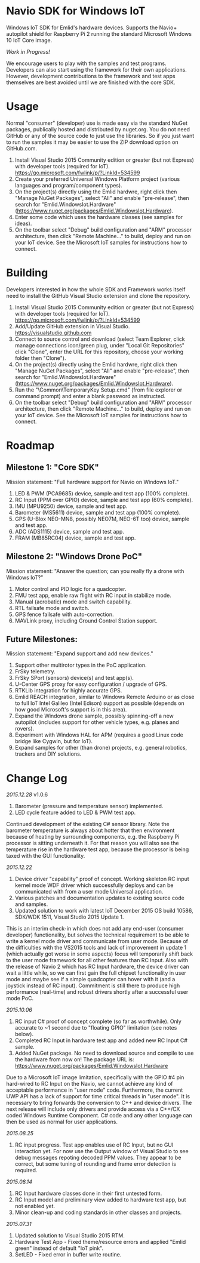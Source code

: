 # Navio SDK for Windows IoT

Windows IoT SDK for Emlid's hardware devices.
Supports the Navio+ autopilot shield for Raspberry Pi 2 running the standard Microsoft Windows 10 IoT Core image. 


*Work in Progress!*

We encourage users to play with the samples and test programs. Developers can also start using the framework for their own applications. However, development contributions to the framework and test apps themselves are best avoided until we are finished with the core SDK.


# Usage

Normal "consumer" (developer) use is made easy via the standard NuGet packages, publically hosted and distributed by nuget.org. You do not need GitHub or any of the source code to just use the libraries. So if you just want to run the samples it may be easier to use the ZIP download option on GitHub.com.

1. Install Visual Studio 2015 Community edition or greater (but not Express) with developer tools (required for IoT). https://go.microsoft.com/fwlink/p/?LinkId=534599
2. Create your preferred Universal Windows Platform project (various languages and program/component types).
3. On the project(s) directly using the Emlid hardwre, right click then "Manage NuGet Packages", select "All" and enable "pre-release", then search for "Emlid.WindowsIot.Hardware" (https://www.nuget.org/packages/Emlid.WindowsIot.Hardware).
4. Enter some code which uses the hardware classes (see samples for ideas).
5. On the toolbar select "Debug" build configuration and "ARM" processor architecture, then click "Remote Machine..." to build, deploy and run on your IoT device. See the Microsoft IoT samples for instructions how to connect.


# Building

Developers interested in how the whole SDK and Framework works itself need to install the GitHub Visual Studio extension and clone the repository.

1. Install Visual Studio 2015 Community edition or greater (but not Express) with developer tools (required for IoT). https://go.microsoft.com/fwlink/p/?LinkId=534599
2. Add/Update GitHub extension in Visual Studio. https://visualstudio.github.com
3. Connect to source control and download (select Team Explorer, click manage connections icon/green plug, under "Local Git Repositories" click "Clone", enter the URL for this repository, choose your working folder then "Clone").
4. On the project(s) directly using the Emlid hardwre, right click then "Manage NuGet Packages", select "All" and enable "pre-release", then search for "Emlid.WindowsIot.Hardware" (https://www.nuget.org/packages/Emlid.WindowsIot.Hardware).
5. Run the "\Common\TemporaryKey Setup.cmd" (from file explorer or command prompt) and enter a blank password as instructed.
6. On the toolbar select "Debug" build configuration and "ARM" processor architecture, then click "Remote Machine..." to build, deploy and run on your IoT device. See the Microsoft IoT samples for instructions how to connect.


# Roadmap

## Milestone 1: "Core SDK"

Mission statement: "Full hardware support for Navio on Windows IoT."

1. LED & PWM (PCA9685) device, sample and test app (100% complete).
2. RC Input (PPM over GPIO) device, sample and test app (60% complete).
3. IMU (MPU9250) device, sample and test app.
4. Barometer (MS5611) device, sample and test app (100% complete).
5. GPS (U-Blox NEO-MN8, possibly NEO7M, NEO-6T too) device, sample and test app.
6. ADC (ADS1115) device, sample and test app.
7. FRAM (MB85RC04) device, sample and test app.
 

## Milestone 2: "Windows Drone PoC"

Mission statement: "Answer the question; can you really fly a drone with Windows IoT?"

1. Motor control and PID logic for a quadcopter.
2. FMU test app, enable raw flight with RC input in stabilize mode.
3. Manual (acrobatic) mode and switch capability.
3. RTL failsafe mode and switch.
4. GPS fence failsafe with auto-correction.
5. MAVLink proxy, including Ground Control Station support.


## Future Milestones:

Mission statement: "Expand support and add new devices."

1. Support other multirotor types in the PoC application.
2. FrSky telemetry.
3. FrSky SPort (sensors) device(s) and test app(s).
4. U-Center GPS proxy for easy configuration / upgrade of GPS.
5. RTKLib integration for highly accurate GPS.
6. Emlid REACH integration, similar to Windows Remote Arduino or as close to full IoT Intel Galileo (Intel Edison) support as possible (depends on how good Microsoft's support is in this area).
7. Expand the Windows drone sample, possibly spinning-off a new autopilot (includes support for other vehicle types, e.g. planes and rovers).
8. Experiment with Windows HAL for APM (requires a good Linux code bridge like Cygwin, but for IoT).
9. Expand samples for other (than drone) projects, e.g. general robotics, trackers and DIY solutions.


# Change Log

*2015.12.28* v1.0.6

1. Barometer (pressure and temperature sensor) implemented.
2. LED cycle feature added to LED & PWM test app.

Continued development of the existing C# sensor library. Note the barometer temperature is always about hotter that then environment because of heating by surrounding components, e.g. the Raspberry Pi processor is sitting underneath it. For that reason you will also see the temperature rise in the hardware test app, because the processor is being taxed with the GUI functionality.


*2015.12.22*
 
1. Device driver "capability" proof of concept. Working skeleton RC input kernel mode WDF driver which successfully deploys and can be communicated with from a user mode Universal application.
2. Various patches and documentation updates to existing source code and samples.
3. Updated solution to work with latest IoT December 2015 OS build 10586, SDK/WDK 1511, Visual Studio 2015 Update 1.
 
This is an interim check-in which does not add any end-user (consumer developer) functionality, but solves the technical requirement to be able to write a kernel mode driver and communicate from user mode.
Because of the difficulties with the VS2015 tools and lack of improvement in update 1 (which actually got worse in some aspects) focus will temporarily shift back to the user mode framework for all other features than RC Input.
Also with the release of Navio 2 which has RC Input hardware, the device driver can wait a little while, so we can first gain the full chipset functionality in user mode and maybe see if a simple quadcopter can hover with it (and a joystick instead of RC input).
Commitment is still there to produce high performance (real-time) and robust drivers shortly after a successful user mode PoC.


*2015.10.06*

1. RC input C# proof of concept complete (so far as worthwhile). Only accurate to ~1 second due to "floating GPIO" limitation (see notes below). 
2. Completed RC Input in hardware test app and added new RC Input C# sample.
2. Added NuGet package. No need to download source and compile to use the hardware from now on! The package URL is: https://www.nuget.org/packages/Emlid.WindowsIot.Hardware

Due to a Microsoft IoT image limitation, specifically with the GPIO #4 pin hard-wired to RC Input on the Navio, we cannot achieve any kind of acceptable performance in "user mode" code.
Furthermore, the current UWP API has a lack of support for time critical threads in "user mode". It is necessary to bring forwards the conversion to C++ and device drivers.
The next release will include only drivers and provide access via a C++/CX coded Windows Runtime Component. C# code and any other language can then be used as normal for user applications.


*2015.08.25*

1. RC input progress. Test app enables use of RC Input, but no GUI interaction yet. For now use the Output window of Visual Studio to see debug messages repoting decoded PPM values. They appear to be correct, but some tuning of rounding and frame error detection is required.


*2015.08.14*

1. RC Input hardware classes done in their first untested form.
2. RC Input model and preliminary view added to hardware test app, but not enabled yet.
3. Minor clean-up and coding standards in other classes and projects.


*2015.07.31*

1. Updated solution to Visual Studio 2015 RTM.
2. Hardware Test App - Fixed theme/resource errors and applied "Emlid green" instead of default "IoT pink".
3. SetLED - Fixed error in buffer write routine.

